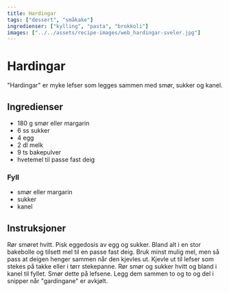 ```yaml
---
title: Hardingar
tags: ["dessert", "småkake"]
ingredienser: ["kylling", "pasta", "brokkoli"]
images: ["../../assets/recipe-images/web_hardingar-sveler.jpg"]
---
```


# Hardingar

"Hardingar" er myke lefser som legges sammen med smør, sukker og kanel.

## Ingredienser

- 180 g smør eller margarin
- 6 ss sukker
- 4 egg
- 2 dl melk
- 9 ts bakepulver
- hvetemel til passe fast deig

### Fyll

- smør eller margarin
- sukker
- kanel

## Instruksjoner

Rør smøret hvitt. Pisk eggedosis av egg og sukker. Bland alt i en stor bakebolle og tilsett mel til en passe fast deig. Bruk minst mulig mel, men så pass at deigen henger sammen når den kjevles ut. Kjevle ut til lefser som stekes på takke eller i tørr stekepanne. Rør smør og sukker hvitt og bland i kanel til fyllet. Smør dette på lefsene. Legg dem sammen to og to og del i snipper når "gardingane" er avkjølt.
